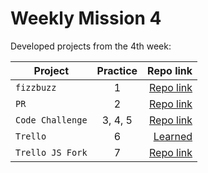 # Weekly Mission 4

Developed projects from the 4th week:

| Project          | Practice |                                                                     Repo link |
| ---------------- | :------: | ----------------------------------------------------------------------------: |
| `fizzbuzz`       |    1     |                   [Repo link](https://github.com/eholguin05/fizzbuzz) |
| `PR`             |    2     | [Repo link](https://github.com/eholguin05/fizzbuzz-visualpartnership) |
| `Code Challenge` | 3, 4, 5  |        [Repo link](https://github.com/eholguin05/visual-thinking-api) |
| `Trello`         |    6     |                                                                   [Learned]() |
| `Trello JS Fork` |    7     |        [Repo link](https://github.com/eholguin05/trello) |
